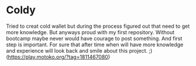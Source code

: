 # Coldy
Tried to creat cold wallet but during the process figured out that need to get more knowledge. But anyways proud with my first repository. 
Without bootcamp maybe never would have courage to post something. And first step is important. 
For sure that after time when will have more knowledge and experience will look back and smile about this project. ;)
(https://play.motoko.org/?tag=1811467080)
